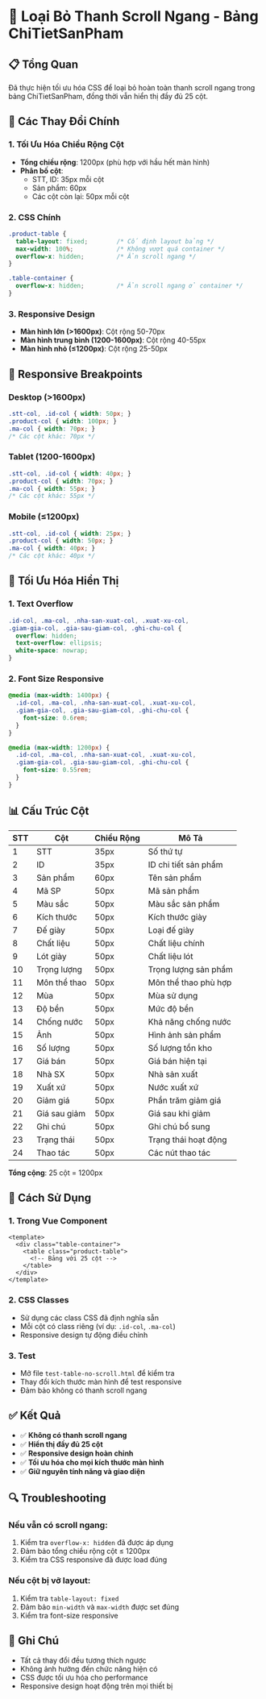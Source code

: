 # 🎯 Loại Bỏ Thanh Scroll Ngang - Bảng ChiTietSanPham

## 📋 Tổng Quan
Đã thực hiện tối ưu hóa CSS để loại bỏ hoàn toàn thanh scroll ngang trong bảng ChiTietSanPham, đồng thời vẫn hiển thị đầy đủ 25 cột.

## 🔧 Các Thay Đổi Chính

### 1. Tối Ưu Hóa Chiều Rộng Cột
- **Tổng chiều rộng**: 1200px (phù hợp với hầu hết màn hình)
- **Phân bố cột**:
  - STT, ID: 35px mỗi cột
  - Sản phẩm: 60px
  - Các cột còn lại: 50px mỗi cột

### 2. CSS Chính
```css
.product-table {
  table-layout: fixed;        /* Cố định layout bảng */
  max-width: 100%;            /* Không vượt quá container */
  overflow-x: hidden;         /* Ẩn scroll ngang */
}

.table-container {
  overflow-x: hidden;         /* Ẩn scroll ngang ở container */
}
```

### 3. Responsive Design
- **Màn hình lớn (>1600px)**: Cột rộng 50-70px
- **Màn hình trung bình (1200-1600px)**: Cột rộng 40-55px  
- **Màn hình nhỏ (≤1200px)**: Cột rộng 25-50px

## 📱 Responsive Breakpoints

### Desktop (>1600px)
```css
.stt-col, .id-col { width: 50px; }
.product-col { width: 100px; }
.ma-col { width: 70px; }
/* Các cột khác: 70px */
```

### Tablet (1200-1600px)
```css
.stt-col, .id-col { width: 40px; }
.product-col { width: 70px; }
.ma-col { width: 55px; }
/* Các cột khác: 55px */
```

### Mobile (≤1200px)
```css
.stt-col, .id-col { width: 25px; }
.product-col { width: 50px; }
.ma-col { width: 40px; }
/* Các cột khác: 40px */
```

## 🎨 Tối Ưu Hóa Hiển Thị

### 1. Text Overflow
```css
.id-col, .ma-col, .nha-san-xuat-col, .xuat-xu-col,
.giam-gia-col, .gia-sau-giam-col, .ghi-chu-col {
  overflow: hidden;
  text-overflow: ellipsis;
  white-space: nowrap;
}
```

### 2. Font Size Responsive
```css
@media (max-width: 1400px) {
  .id-col, .ma-col, .nha-san-xuat-col, .xuat-xu-col,
  .giam-gia-col, .gia-sau-giam-col, .ghi-chu-col {
    font-size: 0.6rem;
  }
}

@media (max-width: 1200px) {
  .id-col, .ma-col, .nha-san-xuat-col, .xuat-xu-col,
  .giam-gia-col, .gia-sau-giam-col, .ghi-chu-col {
    font-size: 0.55rem;
  }
}
```

## 📊 Cấu Trúc Cột

| STT | Cột | Chiều Rộng | Mô Tả |
|-----|-----|------------|-------|
| 1 | STT | 35px | Số thứ tự |
| 2 | ID | 35px | ID chi tiết sản phẩm |
| 3 | Sản phẩm | 60px | Tên sản phẩm |
| 4 | Mã SP | 50px | Mã sản phẩm |
| 5 | Màu sắc | 50px | Màu sắc sản phẩm |
| 6 | Kích thước | 50px | Kích thước giày |
| 7 | Đế giày | 50px | Loại đế giày |
| 8 | Chất liệu | 50px | Chất liệu chính |
| 9 | Lót giày | 50px | Chất liệu lót |
| 10 | Trọng lượng | 50px | Trọng lượng sản phẩm |
| 11 | Môn thể thao | 50px | Môn thể thao phù hợp |
| 12 | Mùa | 50px | Mùa sử dụng |
| 13 | Độ bền | 50px | Mức độ bền |
| 14 | Chống nước | 50px | Khả năng chống nước |
| 15 | Ảnh | 50px | Hình ảnh sản phẩm |
| 16 | Số lượng | 50px | Số lượng tồn kho |
| 17 | Giá bán | 50px | Giá bán hiện tại |
| 18 | Nhà SX | 50px | Nhà sản xuất |
| 19 | Xuất xứ | 50px | Nước xuất xứ |
| 20 | Giảm giá | 50px | Phần trăm giảm giá |
| 21 | Giá sau giảm | 50px | Giá sau khi giảm |
| 22 | Ghi chú | 50px | Ghi chú bổ sung |
| 23 | Trạng thái | 50px | Trạng thái hoạt động |
| 24 | Thao tác | 50px | Các nút thao tác |

**Tổng cộng**: 25 cột = 1200px

## 🚀 Cách Sử Dụng

### 1. Trong Vue Component
```vue
<template>
  <div class="table-container">
    <table class="product-table">
      <!-- Bảng với 25 cột -->
    </table>
  </div>
</template>
```

### 2. CSS Classes
- Sử dụng các class CSS đã định nghĩa sẵn
- Mỗi cột có class riêng (ví dụ: `.id-col`, `.ma-col`)
- Responsive design tự động điều chỉnh

### 3. Test
- Mở file `test-table-no-scroll.html` để kiểm tra
- Thay đổi kích thước màn hình để test responsive
- Đảm bảo không có thanh scroll ngang

## ✅ Kết Quả

- ✅ **Không có thanh scroll ngang**
- ✅ **Hiển thị đầy đủ 25 cột**
- ✅ **Responsive design hoàn chỉnh**
- ✅ **Tối ưu hóa cho mọi kích thước màn hình**
- ✅ **Giữ nguyên tính năng và giao diện**

## 🔍 Troubleshooting

### Nếu vẫn có scroll ngang:
1. Kiểm tra `overflow-x: hidden` đã được áp dụng
2. Đảm bảo tổng chiều rộng cột ≤ 1200px
3. Kiểm tra CSS responsive đã được load đúng

### Nếu cột bị vỡ layout:
1. Kiểm tra `table-layout: fixed`
2. Đảm bảo `min-width` và `max-width` được set đúng
3. Kiểm tra font-size responsive

## 📝 Ghi Chú

- Tất cả thay đổi đều tương thích ngược
- Không ảnh hưởng đến chức năng hiện có
- CSS được tối ưu hóa cho performance
- Responsive design hoạt động trên mọi thiết bị
